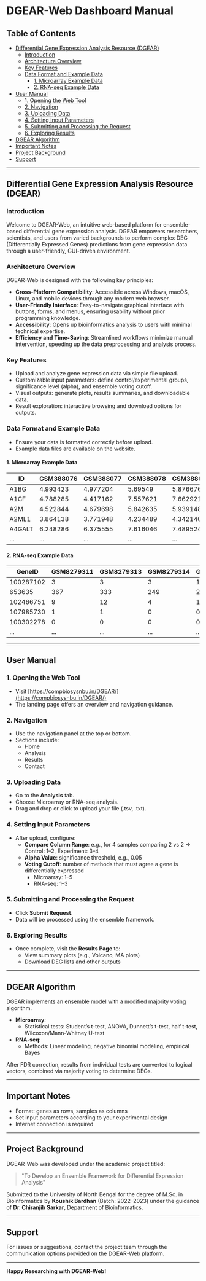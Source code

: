 # DGEAR-Web Dashboard Manual

## Table of Contents

- [Differential Gene Expression Analysis Resource (DGEAR)](#differential-gene-expression-analysis-resource-dgear)
  - [Introduction](#introduction)
  - [Architecture Overview](#architecture-overview)
  - [Key Features](#key-features)
  - [Data Format and Example Data](#data-format-and-example-data)
    - [1. Microarray Example Data](#1-microarray-example-data)
    - [2. RNA-seq Example Data](#2-rna-seq-example-data)
- [User Manual](#user-manual)
  - [1. Opening the Web Tool](#1-opening-the-web-tool)
  - [2. Navigation](#2-navigation)
  - [3. Uploading Data](#3-uploading-data)
  - [4. Setting Input Parameters](#4-setting-input-parameters)
  - [5. Submitting and Processing the Request](#5-submitting-and-processing-the-request)
  - [6. Exploring Results](#6-exploring-results)
- [DGEAR Algorithm](#dgear-algorithm)
- [Important Notes](#important-notes)
- [Project Background](#project-background)
- [Support](#support)

---

## Differential Gene Expression Analysis Resource (DGEAR)

### Introduction

Welcome to DGEAR-Web, an intuitive web-based platform for ensemble-based differential gene expression analysis. DGEAR empowers researchers, scientists, and users from varied backgrounds to perform complex DEG (Differentially Expressed Genes) predictions from gene expression data through a user-friendly, GUI-driven environment.

### Architecture Overview

DGEAR-Web is designed with the following key principles:

- **Cross-Platform Compatibility**: Accessible across Windows, macOS, Linux, and mobile devices through any modern web browser.
- **User-Friendly Interface**: Easy-to-navigate graphical interface with buttons, forms, and menus, ensuring usability without prior programming knowledge.
- **Accessibility**: Opens up bioinformatics analysis to users with minimal technical expertise.
- **Efficiency and Time-Saving**: Streamlined workflows minimize manual intervention, speeding up the data preprocessing and analysis process.

### Key Features

- Upload and analyze gene expression data via simple file upload.
- Customizable input parameters: define control/experimental groups, significance level (alpha), and ensemble voting cutoff.
- Visual outputs: generate plots, results summaries, and downloadable data.
- Result exploration: interactive browsing and download options for outputs.

### Data Format and Example Data

- Ensure your data is formatted correctly before upload.
- Example data files are available on the website.

#### 1. Microarray Example Data

| ID     | GSM388076 | GSM388077 | GSM388078 | GSM388079 |
|--------|-----------|-----------|-----------|-----------|
| A1BG   | 4.993423  | 4.977204  | 5.69549   | 5.876676  |
| A1CF   | 4.788285  | 4.417162  | 7.557621  | 7.662921  |
| A2M    | 4.522844  | 4.679698  | 5.842635  | 5.939148  |
| A2ML1  | 3.864138  | 3.771948  | 4.234489  | 4.342140  |
| A4GALT | 6.248286  | 6.375555  | 7.616046  | 7.489524  |
| ...    | ...       | ...       | ...       | ...       |

#### 2. RNA-seq Example Data

| GeneID     | GSM8279311 | GSM8279313 | GSM8279314 | GSM8279315 |
|------------|------------|------------|------------|------------|
| 100287102  | 3          | 3          | 3          | 1          |
| 653635     | 367        | 333        | 249        | 277        |
| 102466751  | 9          | 12         | 4          | 10         |
| 107985730  | 1          | 1          | 0          | 0          |
| 100302278  | 0          | 0          | 0          | 0          |
| ...        | ...        | ...        | ...        | ...        |

---

## User Manual

### 1. Opening the Web Tool

- Visit [https://compbiosysnbu.in/DGEAR/](https://compbiosysnbu.in/DGEAR/)
- The landing page offers an overview and navigation guidance.

### 2. Navigation

- Use the navigation panel at the top or bottom.
- Sections include:
  - Home
  - Analysis
  - Results
  - Contact

### 3. Uploading Data

- Go to the **Analysis** tab.
- Choose Microarray or RNA-seq analysis.
- Drag and drop or click to upload your file (.tsv, .txt).

### 4. Setting Input Parameters

- After upload, configure:
  - **Compare Column Range**: e.g., for 4 samples comparing 2 vs 2 → Control: 1–2, Experiment: 3–4
  - **Alpha Value**: significance threshold, e.g., 0.05
  - **Voting Cutoff**: number of methods that must agree a gene is differentially expressed
    - Microarray: 1–5
    - RNA-seq: 1–3

### 5. Submitting and Processing the Request

- Click **Submit Request**.
- Data will be processed using the ensemble framework.

### 6. Exploring Results

- Once complete, visit the **Results Page** to:
  - View summary plots (e.g., Volcano, MA plots)
  - Download DEG lists and other outputs

---

## DGEAR Algorithm

DGEAR implements an ensemble model with a modified majority voting algorithm.

- **Microarray**:
  - Statistical tests: Student’s t-test, ANOVA, Dunnett’s t-test, half t-test, Wilcoxon/Mann-Whitney U-test
- **RNA-seq**:
  - Methods: Linear modeling, negative binomial modeling, empirical Bayes

After FDR correction, results from individual tests are converted to logical vectors, combined via majority voting to determine DEGs.

---

## Important Notes

- Format: genes as rows, samples as columns
- Set input parameters according to your experimental design
- Internet connection is required

---

## Project Background

DGEAR-Web was developed under the academic project titled:

> "To Develop an Ensemble Framework for Differential Expression Analysis"

Submitted to the University of North Bengal for the degree of M.Sc. in Bioinformatics by **Koushik Bardhan** (Batch: 2022–2023) under the guidance of **Dr. Chiranjib Sarkar**, Department of Bioinformatics.

---

## Support

For issues or suggestions, contact the project team through the communication options provided on the DGEAR-Web platform.

---

**Happy Researching with DGEAR-Web!**